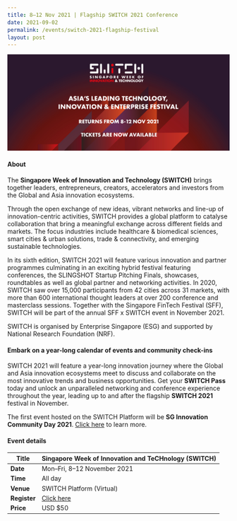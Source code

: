 ```yaml
---
title: 8–12 Nov 2021 | Flagship SWITCH 2021 Conference
date: 2021-09-02
permalink: /events/switch-2021-flagship-festival
layout: post
---
```




![Alt text for image on Isomer site](/images/switch_2021_launch_event_banner.jpg)

#### About

The **Singapore Week of Innovation and Technology (SWITCH)** brings together leaders, entrepreneurs, creators, accelerators and investors from the Global and Asia innovation ecosystems.

Through the open exchange of new ideas, vibrant networks and line-up of innovation-centric activities, SWITCH provides a global platform to catalyse collaboration that bring a meaningful exchange across different fields and markets. The focus industries include healthcare & biomedical sciences, smart cities & urban solutions, trade & connectivity, and emerging sustainable technologies.

In its sixth edition, SWITCH 2021 will feature various innovation and partner programmes culminating in an exciting hybrid festival featuring conferences, the SLINGSHOT Startup Pitching Finals, showcases, roundtables as well as global partner and networking activities. In 2020, SWITCH saw over 15,000 participants from 42 cities across 31 markets, with more than 600 international thought leaders at over 200 conference and masterclass sessions. Together with the Singapore FinTech Festival (SFF), SWITCH will be part of the annual SFF x SWITCH event in November 2021.

SWITCH is organised by Enterprise Singapore (ESG) and supported by National Research Foundation (NRF).


#### Embark on a year-long calendar of events and community check-ins

SWITCH 2021 will feature a year-long innovation journey where the Global and Asia innovation ecosystems meet to discuss and collaborate on the most innovative trends and business opportunities. Get your **SWITCH Pass** today and unlock an unparalleled networking and conference experience throughout the year, leading up to and after the flagship **SWITCH 2021** festival in November.

The first event hosted on the SWITCH Platform will be **SG Innovation Community Day 2021**. [Click here](/events/sg-innovation-community-day-2021) to learn more.


#### Event details


| **Title** | Singapore Week of Innovation and TeCHnology (SWITCH) |
| -------- | -------- |
|**Date** | Mon–Fri, 8–12 November 2021 
| **Time**    | All day |
|**Venue** | SWITCH Platform (Virtual)
| **Register** | [Click here](https://events.hubilo.com/switchsg/register) |
|**Price** | USD $50